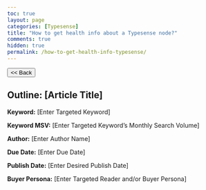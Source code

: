 ```yaml
---
toc: true
layout: page
categories: [Typesense]
title: "How to get health info about a Typesense node?"
comments: true
hidden: true
permalink: /how-to-get-health-info-typesense/
---
```


<button class="back-button" onclick="window.history.back()"><< Back</button>

## Outline: [Article Title]

**Keyword:** [Enter Targeted Keyword]

**Keyword MSV:** [Enter Targeted Keyword’s Monthly Search Volume]

**Author:** [Enter Author Name]

**Due Date:** [Enter Due Date]

**Publish Date:** [Enter Desired Publish Date]

**Buyer Persona:** [Enter Targeted Reader and/or Buyer Persona]

<br>
